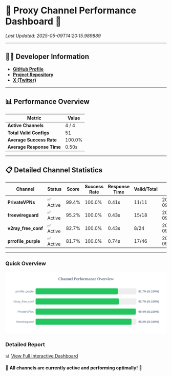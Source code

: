 # 🌟 Proxy Channel Performance Dashboard 🌟

_Last Updated: 2025-05-09T14:20:15.989889_

---

## 👩‍💻 Developer Information

- **[GitHub Profile](https://github.com/4n0nymou3)**  
- **[Project Repository](https://github.com/4n0nymou3/multi-proxy-config-fetcher)**  
- **[X (Twitter)](https://x.com/4n0nymou3)**  

---

## 📊 Performance Overview

| Metric                | Value       |
|-----------------------|-------------|
| **Active Channels**   | 4 / 4       |
| **Total Valid Configs** | 51          |
| **Average Success Rate** | 100.0%      |
| **Average Response Time** | 0.50s       |

---

## 📋 Detailed Channel Statistics

| Channel          | Status     | Score  | Success Rate | Response Time | Valid/Total | Last Success               |
|------------------|------------|--------|--------------|---------------|-------------|----------------------------|
| **PrivateVPNs**  | ✅ Active  | 99.4%  | 100.0% | 0.41s         | 11/11       | 2025-05-09T14:20:15.534003 |
| **freewireguard**  | ✅ Active  | 95.2%  | 100.0% | 0.43s         | 15/18       | 2025-05-09T14:20:15.988334 |
| **v2ray_free_conf**  | ✅ Active  | 82.7%  | 100.0% | 0.43s         | 8/24       | 2025-05-09T14:20:15.089978 |
| **prrofile_purple**  | ✅ Active  | 81.7%  | 100.0% | 0.74s         | 17/46       | 2025-05-09T14:20:14.620515 |

---

### Quick Overview
<div align="center">
  <a href="https://raw.githubusercontent.com/nullluser/NullRepo/refs/heads/main/assets/channel_stats_chart.svg">
    <img src="https://raw.githubusercontent.com/nullluser/NullRepo/refs/heads/main/assets/channel_stats_chart.svg" alt="Source Performance Statistics" width="800">
  </a>
</div>

### Detailed Report
📊 [View Full Interactive Dashboard](https://htmlpreview.github.io/?https://github.com/nullluser/NullRepo/blob/main/assets/performance_report.html)

🎉 **All channels are currently active and performing optimally!** 🎉
